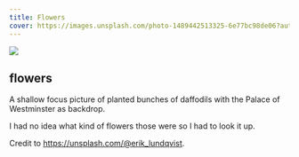 ```yaml
---
title: Flowers
cover: https://images.unsplash.com/photo-1489442513325-6e77bc98de06?auto=format&fit=crop&w=746&q=80
---
```

![](https://images.unsplash.com/photo-1489442513325-6e77bc98de06?auto=format&fit=crop&w=746&q=80)

## flowers
A shallow focus picture of planted bunches of daffodils with the Palace of Westminster as backdrop.

I had no idea what kind of flowers those were so I had to look it up.

Credit to https://unsplash.com/@erik_lundqvist.